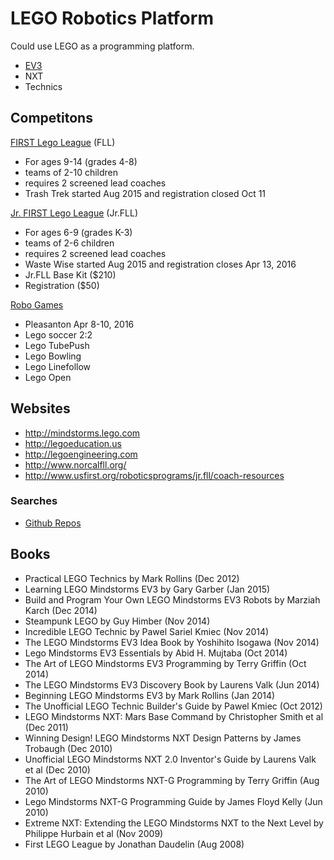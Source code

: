 
# LEGO Robotics Platform

Could use LEGO as a programming platform.
- [EV3](http://www.lego.com/en-us/mindstorms/about-ev3)
- NXT
- Technics

## Competitons

[FIRST Lego League](http://www.firstlegoleague.org/) (FLL)
- For ages 9-14 (grades 4-8)
- teams of 2-10 children
- requires 2 screened lead coaches
- Trash Trek started Aug 2015 and registration closed Oct 11

[Jr. FIRST Lego League](http://www.usfirst.org/roboticsprograms/jr.fll)
(Jr.FLL)
- For ages 6-9 (grades K-3)
- teams of 2-6 children
- requires 2 screened lead coaches
- Waste Wise started Aug 2015 and registration closes Apr 13, 2016
- Jr.FLL Base Kit ($210)
- Registration ($50)

[Robo Games](http://robogames.net/index.php)
- Pleasanton Apr 8-10, 2016
- Lego soccer 2:2
- Lego TubePush
- Lego Bowling
- Lego Linefollow
- Lego Open

## Websites

- http://mindstorms.lego.com
- http://legoeducation.us
- http://legoengineering.com
- http://www.norcalfll.org/
- http://www.usfirst.org/roboticsprograms/jr.fll/coach-resources

### Searches

- [Github Repos](https://github.com/search?utf8=%E2%9C%93&q=lego)

## Books

- Practical LEGO Technics by Mark Rollins (Dec 2012)
- Learning LEGO Mindstorms EV3 by Gary Garber (Jan 2015)
- Build and Program Your Own LEGO Mindstorms EV3 Robots by Marziah Karch (Dec
  2014)
- Steampunk LEGO by Guy Himber (Nov 2014)
- Incredible LEGO Technic by Pawel Sariel Kmiec (Nov 2014)
- The LEGO Mindstorms EV3 Idea Book by Yoshihito Isogawa (Nov 2014)
- Lego Mindstorms EV3 Essentials by Abid H. Mujtaba (Oct 2014)
- The Art of LEGO Mindstorms EV3 Programming by Terry Griffin (Oct 2014)
- The LEGO Mindstorms EV3 Discovery Book by Laurens Valk (Jun 2014)
- Beginning LEGO Mindstorms EV3 by Mark Rollins (Jan 2014)
- The Unofficial LEGO Technic Builder's Guide by Pawel Kmiec (Oct 2012)
- LEGO Mindstorms NXT: Mars Base Command by Christopher Smith et al (Dec 2011)
- Winning Design! LEGO Mindstorms NXT Design Patterns by James Trobaugh (Dec 2010)
- Unofficial LEGO Mindstorms NXT 2.0 Inventor's Guide by Laurens Valk et al (Dec 2010)
- The Art of LEGO Mindstorms NXT-G Programming by Terry Griffin (Aug 2010)
- Lego Mindstorms NXT-G Programming Guide by James Floyd Kelly (Jun 2010)
- Extreme NXT: Extending the LEGO Mindstorms NXT to the Next Level by Philippe
  Hurbain et al (Nov 2009)
- First LEGO League by Jonathan Daudelin (Aug 2008)

